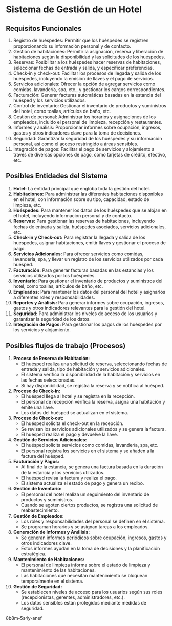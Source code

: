 # Sistema de Gestión de un Hotel

## Requisitos Funcionales

1. Registro de huéspedes: Permitir que los huéspedes se registren proporcionando su información personal y de contacto.
2. Gestión de habitaciones: Permitir la asignación, reserva y liberación de habitaciones según la disponibilidad y las solicitudes de los huéspedes.
3. Reservas: Posibilitar a los huéspedes hacer reservas de habitaciones, seleccionar fechas de entrada y salida, y especificar preferencias.
4. Check-in y check-out: Facilitar los procesos de llegada y salida de los huéspedes, incluyendo la emisión de llaves y el pago de servicios.
5. Servicios adicionales: Ofrecer la opción de agregar servicios como comidas, lavandería, spa, etc., y gestionar los cargos correspondientes.
6. Facturación: Generar facturas automáticas basadas en la estancia del huésped y los servicios utilizados.
7. Control de inventario: Gestionar el inventario de productos y suministros del hotel, como toallas, artículos de baño, etc.
8. Gestión de personal: Administrar los horarios y asignaciones de los empleados, incluido el personal de limpieza, recepción y restaurantes.
9. Informes y análisis: Proporcionar informes sobre ocupación, ingresos, gastos y otros indicadores clave para la toma de decisiones.
10. Seguridad: Garantizar la seguridad de los huéspedes y su información personal, así como el acceso restringido a áreas sensibles.
11. Integración de pagos: Facilitar el pago de servicios y alojamiento a través de diversas opciones de pago, como tarjetas de crédito, efectivo, etc.

## Posibles Entidades del Sistema

1. **Hotel:** La entidad principal que engloba toda la gestión del hotel.
2. **Habitaciones:** Para administrar las diferentes habitaciones disponibles en el hotel, con información sobre su tipo, capacidad, estado de limpieza, etc.
3. **Huéspedes:** Para mantener los datos de los huéspedes que se alojan en el hotel, incluyendo información personal y de contacto.
4. **Reservas:** Para gestionar las reservas de habitaciones, incluyendo fechas de entrada y salida, huéspedes asociados, servicios adicionales, etc.
5. **Check-in y Check-out:** Para registrar la llegada y salida de los huéspedes, asignar habitaciones, emitir llaves y gestionar el proceso de pago.
6. **Servicios Adicionales:** Para ofrecer servicios como comidas, lavandería, spa, y llevar un registro de los servicios utilizados por cada huésped.
7. **Facturación:** Para generar facturas basadas en las estancias y los servicios utilizados por los huéspedes.
8. **Inventario:** Para gestionar el inventario de productos y suministros del hotel, como toallas, artículos de baño, etc.
9. **Empleados:** Para mantener los datos del personal del hotel y asignarlos a diferentes roles y responsabilidades.
10. **Reportes y Análisis:** Para generar informes sobre ocupación, ingresos, gastos y otros indicadores relevantes para la gestión del hotel.
11. **Seguridad:** Para administrar los niveles de acceso de los usuarios y garantizar la seguridad de los datos.
12. **Integración de Pagos:** Para gestionar los pagos de los huéspedes por los servicios y alojamiento.

## Posibles flujos de trabajo (Procesos)

1. **Proceso de Reserva de Habitación:**
   - El huésped realiza una solicitud de reserva, seleccionando fechas de entrada y salida, tipo de habitación y servicios adicionales.
   - El sistema verifica la disponibilidad de la habitación y servicios en las fechas seleccionadas.
   - Si hay disponibilidad, se registra la reserva y se notifica al huésped.
2. **Proceso de Check-in:**
   - El huésped llega al hotel y se registra en la recepción.
   - El personal de recepción verifica la reserva, asigna una habitación y emite una llave.
   - Los datos del huésped se actualizan en el sistema.
3. **Proceso de Check-out:**
   - El huésped solicita el check-out en la recepción.
   - Se revisan los servicios adicionales utilizados y se genera la factura.
   - El huésped realiza el pago y devuelve la llave.
4. **Gestión de Servicios Adicionales:**
   - El huésped solicita servicios como comidas, lavandería, spa, etc.
   - El personal registra los servicios en el sistema y se añaden a la factura del huésped.
5. **Facturación y Pagos:**
   - Al final de la estancia, se genera una factura basada en la duración de la estancia y los servicios utilizados.
   - El huésped revisa la factura y realiza el pago.
   - El sistema actualiza el estado de pago y genera un recibo.
6. **Gestión de Inventario:**
   - El personal del hotel realiza un seguimiento del inventario de productos y suministros.
   - Cuando se agoten ciertos productos, se registra una solicitud de reabastecimiento.
7. **Gestión de Empleados:**
   - Los roles y responsabilidades del personal se definen en el sistema.
   - Se programan horarios y se asignan tareas a los empleados.
8. **Generación de Informes y Análisis:**
   - Se generan informes periódicos sobre ocupación, ingresos, gastos y otros indicadores clave.
   - Estos informes ayudan en la toma de decisiones y la planificación estratégica.
9. **Mantenimiento de Habitaciones:**
   - El personal de limpieza informa sobre el estado de limpieza y mantenimiento de las habitaciones.
   - Las habitaciones que necesitan mantenimiento se bloquean temporalmente en el sistema.
10. **Gestión de Seguridad:**
    - Se establecen niveles de acceso para los usuarios según sus roles (recepcionistas, gerentes, administradores, etc.).
    - Los datos sensibles están protegidos mediante medidas de seguridad.

8b8m-5s4y-anef
